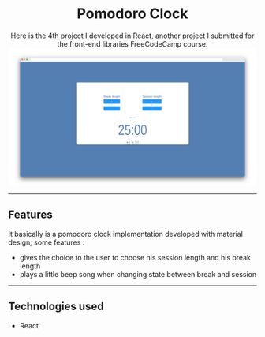 <h1 align="center">
Pomodoro Clock
</h1>

<p align="center">
    Here is the 4th project I developed in React, another project I submitted for the front-end libraries <a src="http://freecodecamp.org">FreeCodeCamp</a> course.
    <img src="./screelyPomodoroClock.png">
</p>

---

## Features

It basically is a pomodoro clock implementation developed with material design, some features : 

* gives the choice to the user to choose his session length and his break length
* plays a little beep song when changing state between break and session

---

## Technologies used

* React